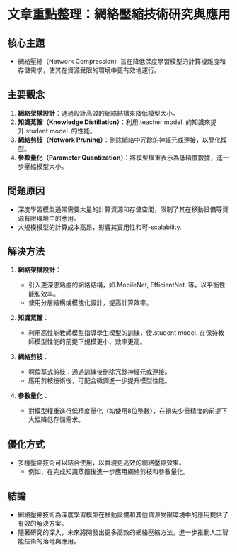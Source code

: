 # 文章重點整理：網絡壓縮技術研究與應用

## 核心主題
- 網絡壓縮（Network Compression）旨在降低深度學習模型的計算複雜度和存儲需求，使其在資源受限的環境中更有效地運行。

## 主要觀念
1. **網絡架構設計**：通過設計高效的網絡結構來降低模型大小。
2. **知識蒸餾（Knowledge Distillation）**：利用.teacher model. 的知識來提升.student model. 的性能。
3. **網絡剪枝（Network Pruning）**：刪除網絡中冗餘的神經元或連接，以簡化模型。
4. **參數量化（Parameter Quantization）**：將模型權重表示為低精度數據，進一步壓縮模型大小。

## 問題原因
- 深度學習模型通常需要大量的計算資源和存儲空間，限制了其在移動設備等資源有限環境中的應用。
- 大規模模型的計算成本高昂，影響其實用性和可-scalability.

## 解決方法
1. **網絡架構設計**：
   - 引入更深思熟慮的網絡結構，如.MobileNet, EfficientNet. 等，以平衡性能和效率。
   - 使用分層結構或模塊化設計，提高計算效率。

2. **知識蒸餾**：
   - 利用高性能教師模型指導學生模型的訓練，使.student model. 在保持教師模型性能的前提下規模更小、效率更高。

3. **網絡剪枝**：
   - 啊倫基式剪枝：通過訓練後刪除冗餘神經元或連接。
   - 應用剪枝技術後，可配合微調進一步提升模型性能。

4. **參數量化**：
   - 對模型權重進行低精度量化（如使用8位整數），在損失少量精度的前提下大幅降低存儲需求。

## 優化方式
- 多種壓縮技術可以結合使用，以實現更高效的網絡壓縮效果。
  - 例如，在完成知識蒸餾後進一步應用網絡剪枝和參數量化。

## 結論
- 網絡壓縮技術為深度學習模型在移動設備和其他資源受限環境中的應用提供了有效的解決方案。
- 隨著研究的深入，未來將開發出更多高效的網絡壓縮方法，進一步推動人工智能技術的落地與應用。